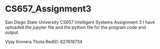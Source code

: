 # CS657_Assignment3

San Diego State University
CS657 Intelligent Systems 
Assignment 3
I have uploaded the jupyter file and the python file for the program code and output. 

Vijay Kinnera Thota
RedID: 827618734
